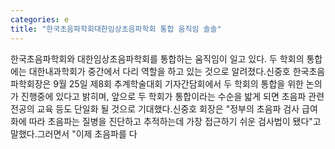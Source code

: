 ```yaml
---
categories: e
title: "한국초음파학회대한임상초음파학회 통합 움직임 솔솔"
---
```

한국초음파학회와 대한임상초음파학회를 통합하는 움직임이 일고 있다. 두 학회의 통합에는 대한내과학회가 중간에서 다리 역할을 하고 있는 것으로 알려졌다.신중호 한국초음파학회장은 9월 25일 제8회 추계학술대회 기자간담회에서 두 학회의 통합을 위한 논의가 진행중에 있다고 밝히며, 앞으로 두 학회가 통합이라는 수순을 밟게 되면 초음파 관련 전공의 교육 등도 단일화 될 것으로 기대했다.신중호 회장은 "정부의 초음파 검사 급여화에 따라 초음파는 질병을 진단하고 추적하는데 가장 접근하기 쉬운 검사법이 됐다"고 말했다.그러면서 "이제 초음파를 다